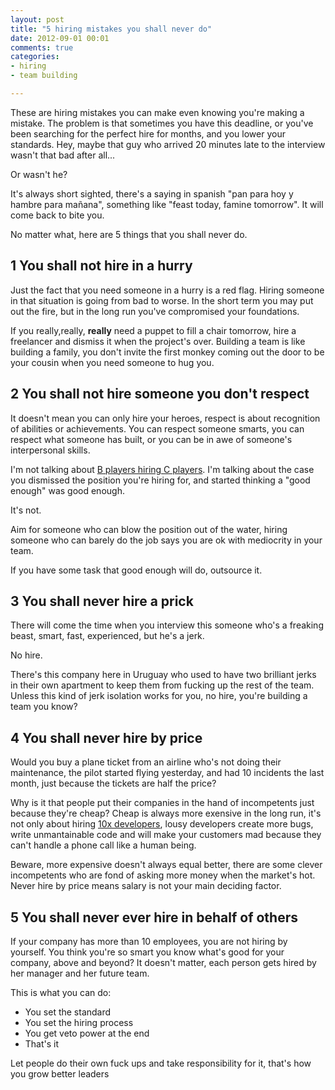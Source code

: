 ```yaml
---
layout: post
title: "5 hiring mistakes you shall never do"
date: 2012-09-01 00:01
comments: true
categories: 
- hiring
- team building

---
```


These are hiring mistakes you can make even knowing you're making a mistake. 
The problem is that sometimes you have this deadline, or you've been searching for the perfect hire for months, and you lower your standards. 
Hey, maybe that guy who arrived 20 minutes late to the interview wasn't that bad after all...

Or wasn't he?

It's always short sighted, there's a saying in spanish "pan para hoy y hambre para mañana", something like "feast today, famine tomorrow". It will come back to bite you.

No matter what, here are 5 things that you shall never do.

1 You shall not hire in a hurry
---

Just the fact that you need someone in a hurry is a red flag. Hiring someone in that situation is going from bad to worse.
In the short term you may put out the fire, but in the long run you've compromised your foundations.

If you really,really, **really** need a puppet to fill a chair tomorrow, hire a freelancer and dismiss it when the project's over.
Building a team is like building a family, you don't invite the first monkey coming out the door to be your cousin when you need someone to hug you.

2 You shall not hire someone you don't respect
---

It doesn't mean you can only hire your heroes, respect is about recognition of abilities or achievements.
You can respect someone smarts, you can respect what someone has built, or you can be in awe of someone's interpersonal skills.

I'm not talking about [B players hiring C players](http://blog.guykawasaki.com/2006/01/the_art_of_recr.html). I'm talking about the case you dismissed the position you're hiring for, and started thinking a "good enough" was good enough.

It's not.

Aim for someone who can blow the position out of the water, hiring someone who can barely do the job says you are ok with mediocrity in your team.

If you have some task that good enough will do, outsource it. 

3 You shall never hire a prick
---

There will come the time when you interview this someone who's a freaking beast, smart, fast, experienced, but he's a jerk.

No hire.

There's this company here in Uruguay who used to have two brilliant jerks in their own apartment to keep them from fucking up the rest of the team. 
Unless this kind of jerk isolation works for you, no hire, you're building a team you know?

4 You shall never hire by price
---

Would you buy a plane ticket from an airline who's not doing their maintenance, the pilot started flying yesterday, and had 10 incidents the last month, 
just because the tickets are half the price?

Why is it that people put their companies in the hand of incompetents just because they're cheap?
Cheap is always more exensive in the long run, it's not only about hiring [10x developers](http://www.johndcook.com/blog/2011/01/10/some-programmers-really-are-10x-more-productive/), 
lousy developers create more bugs, write unmantainable code and will make your customers mad because they can't handle a phone call like a human being.

Beware, more expensive doesn't always equal better, there are some clever incompetents who are fond of asking more money when the market's hot. 
Never hire by price means salary is not your main deciding factor.

5 You shall never ever hire in behalf of others
---

If your company has more than 10 employees, you are not hiring by yourself.
You think you're so smart you know what's good for your company, above and beyond? It doesn't matter, each person gets hired by her manager and her future team.

This is what you can do:

+ You set the standard 
+ You set the hiring process
+ You get veto power at the end
+ That's it

Let people do their own fuck ups and take responsibility for it, that's how you grow better leaders
